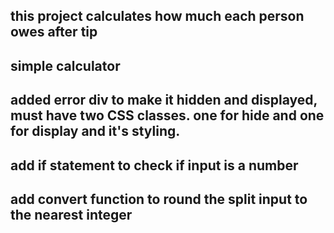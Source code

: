 ## this project calculates how much each person owes after tip
## simple calculator
## added error div to make it hidden and displayed, must have two CSS classes. one for hide and one for display and it's styling.
## add if statement to check if input is a number
## add convert function to round the split input to the nearest integer